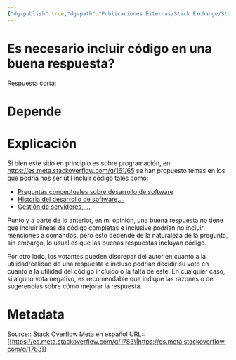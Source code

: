 ```yaml
---
{"dg-publish":true,"dg-path":"Publicaciones Externas/Stack Exchange/Stack Overflow en español/Stack Overflow en español Meta/es.meta.stackoverflow.com-1783.md","permalink":"/publicaciones-externas/stack-exchange/stack-overflow-en-espanol/stack-overflow-en-espanol-meta/es-meta-stackoverflow-com-1783/","title":"Es necesario incluir código en una buena respuesta?","hide":true,"noteIcon":"\"0\"","created":"2024-04-03T12:49:10.510-06:00","updated":"2024-04-05T16:44:00.845-06:00"}
---
```


# Es necesario incluir código en una buena respuesta?

Respuesta corta: 

# Depende

# Explicación

Si bien este sitio en principio es sobre programación, en https://es.meta.stackoverflow.com/q/161/65 se han propuesto temas en los que podría nos ser útil incluir código tales como:

- [Preguntas conceptuales sobre desarrollo de software][1]
- [Historia del desarrollo de software,...][2]
- [Gestión de servidores, ...][3]

Punto y a parte de lo anterior, en mi opinión, una buena respuesta no tiene que incluir líneas de código completas e inclusive podrían no incluir menciones a comandos, pero esto depende de la naturaleza de la pregunta, sin embargo, lo usual es que las buenas respuestas incluyan código.


Por otro lado, los votantes pueden discrepar del autor en cuanto a la utilidad/calidad de una respuesta e incluso podrían decidir su voto en cuanto a la utilidad del código incluido o la falta de este. En cualquier caso, si alguno vota negativo, es recomendable que indique las razones o de sugerencias sobre cómo mejorar la respuesta.

  [1]: https://es.meta.stackoverflow.com/a/163/65
  [2]: https://es.meta.stackoverflow.com/a/165/65
  [3]: https://es.meta.stackoverflow.com/a/166/65

# Metadata
Source:: Stack Overflow Meta en español
URL:: [[https://es.meta.stackoverflow.com/q/1783\|https://es.meta.stackoverflow.com/q/1783]]

